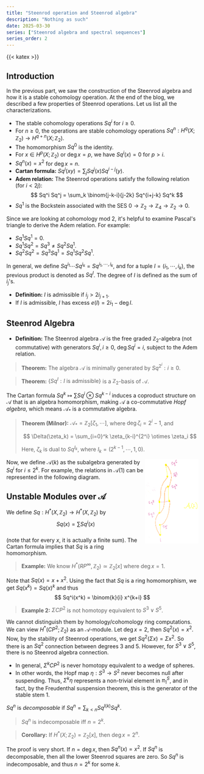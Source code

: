```yaml
---
title: "Steenrod operation and Steenrod algebra"
description: "Nothing as such"
date: 2025-03-30
series: ["Steenrod algebra and spectral sequences"]
series_order: 2
---
```

{{< katex >}}


## Introduction

In the previous part, we saw the construction of the Steenrod algebra and how it is a stable cohomology operation. At the end of the blog, we described a few properties of Steenrod operations. Let us list all the characterizations.

- The stable cohomology operations $Sq^i$ for $i \geq 0$.
- For $n \geq 0$, the operations are stable cohomology operations $Sq^n : H^q(X;\mathbb{Z}_2) \to H^{q+n}(X;\mathbb{Z}_2)$.
- The homomorphism $Sq^{0}$ is the identity. 
- For $x \in H^{p}(X;\mathbb{Z}_2)$ or $\deg x = p$, we have $Sq^i(x) = 0$ for $p > i$.
- $Sq^n(x) = x^2$ for $\deg x = n$.
- **Cartan formula:** $Sq^i(xy) = \sum_{j} Sq^j(x) Sq^{i-j}(y)$.   
- **Adem relation:** The Steenrod operations satisfy the following relation (for $i < 2j$):  
  $$ Sq^i Sq^j = \sum_k \binom{j-k-i}{j-2k} Sq^{i+j-k} Sq^k $$
- $Sq^1$ is the Bockstein associated with the SES $0 \to \mathbb{Z}_2 \to \mathbb{Z}_4 \to \mathbb{Z}_2 \to 0$.

Since we are looking at cohomology mod 2, it's helpful to examine Pascal's triangle to derive the Adem relation. For example:

- $Sq^1 Sq^1 = 0$.
- $Sq^1 Sq^2 = Sq^3 \neq Sq^2 Sq^1$.
- $Sq^2 Sq^2 = Sq^3 Sq^1 = Sq^1 Sq^2 Sq^1$.

In general, we define $Sq^{i_1} \cdots Sq^{i_k} = Sq^{i_1, \cdots, i_k}$, and for a tuple $I = (i_1, \cdots, i_k)$, the previous product is denoted as $Sq^I$. The degree of $I$ is defined as the sum of $i_j$'s.

- **Definition:** $I$ is admissible if $i_j > 2i_{j+1}$.
- If $I$ is admissible, $I$ has excess $e(I) = 2i_1 - \deg I$.

## Steenrod Algebra

- **Definition:** The Steenrod algebra $\mathcal{A}$ is the free graded $\mathbb{Z}_2$-algebra (not commutative) with generators $Sq^i, i \geq 0$, $\deg Sq^i = i$, subject to the Adem relation.

> **Theorem:** The algebra $\mathcal{A}$ is minimally generated by $Sq^{2^i}: i \geq 0$.

> **Theorem:** $\{Sq^I : I \text{ is admissible} \}$ is a $\mathbb{Z}_2$-basis of $\mathcal{A}$.

The Cartan formula $Sq^k \mapsto \sum Sq^i \otimes Sq^{k-i}$ induces a coproduct structure on $\mathcal{A}$ that is an algebra homomorphism, making $\mathcal{A}$ a co-commutative *Hopf algebra*, which means $\mathcal{A}_{\ast}$ is a commutative algebra.

> **Theorem (Milnor):** $\mathcal{A}_{\ast} = \mathbb{Z}_2[\zeta_1, \cdots]$, where $\deg \zeta_i = 2^i - 1$, and  
>  
> $$ \Delta(\zeta_k) = \sum_{i=0}^k \zeta_{k-i}^{2^i} \otimes \zeta_i $$
>  
> Here, $\zeta_k$ is dual to $Sq^{I_k}$, where $I_k = (2^{k-1}, \cdots, 1, 0)$.

<img src="fig2.png" width=140 align=right>

Now, we define $\mathcal{A}(k)$ as the subalgebra generated by $Sq^{i}$ for $i \leq 2^k$. For example, the relations in $\mathcal{A}(1)$ can be represented in the following diagram.

## Unstable Modules over $\mathcal{A}$

We define $Sq: H^{\ast}(X,\mathbb{Z}_2) \to H^{\ast}(X,\mathbb{Z}_2)$ by  
$$ Sq(x) = \sum Sq^i(x) $$  
(note that for every $x$, it is actually a finite sum). The Cartan formula implies that $Sq$ is a ring homomorphism.

> **Example:** We know $H^{\ast}(RP^{\infty}, \mathbb{Z}_2) \simeq \mathbb{Z}_2[x]$ where $\deg x = 1$.  
 
Note that $Sq(x) = x + x^2$. Using the fact that $Sq$ is a ring homomorphism, we get $Sq(x^k) = Sq(x)^k$  and thus  $$ Sq^i(x^k) = \binom{k}{i} x^{k+i} $$

<!-- picture here  -->

> **Example 2:** $\Sigma CP^2$ is not homotopy equivalent to $S^3 \vee S^5$.  
  
 We cannot distinguish them by homology/cohomology ring computations. We can view $H^{\ast}(CP^2; \mathbb{Z}_2)$ as an $\mathcal{A}$-module. Let $\deg x = 2$, then $Sq^2(x) = x^2$. Now, by the stability of Steenrod operations, we get $Sq^2(\Sigma x) = \Sigma x^2$. So there is an $Sq^2$ connection between degrees 3 and 5. However, for $S^3 \vee S^5$, there is no Steenrod algebra connection.  

- In general, $\Sigma^k CP^2$ is never homotopy equivalent to a wedge of spheres.  
- In other words, the Hopf map $\eta: S^3 \to S^2$ never becomes null after suspending. Thus, $\Sigma^k \eta$ represents a non-trivial element in $\pi_1^S$, and in fact, by the Freudenthal suspension theorem, this is the generator of the stable stem 1.

$Sq^n$ is *decomposable* if $Sq^n = \sum_{k < n} Sq^{I(k)} Sq^k.$

> $Sq^n$ is indecomposable iff $n = 2^k$.

> **Corollary:** If $H^{\ast}(X;\mathbb{Z}_2) = \mathbb{Z}_2[x]$, then $\deg x = 2^n$.

The proof is very short. If $n = \deg x$, then $Sq^n(x) = x^2$. If $Sq^n$ is decomposable, then all the lower Steenrod squares are zero. So $Sq^n$ is indecomposable, and thus $n = 2^k$ for some $k$.




<head>
    <link rel="stylesheet" href="https://cdnjs.cloudflare.com/ajax/libs/KaTeX/0.7.1/katex.min.css">
    <script src="https://cdnjs.cloudflare.com/ajax/libs/KaTeX/0.7.1/katex.min.js"></script>
    <script src="https://cdnjs.cloudflare.com/ajax/libs/KaTeX/0.7.1/contrib/auto-render.min.js"></script>
</head>
<body>
    <script>
      renderMathInElement(
          document.body,
          {
              delimiters: [
                  {left: "$$", right: "$$", display: true},
                  {left: "\\[", right: "\\]", display: true},
                  {left: "$", right: "$", display: false},
                  {left: "\\(", right: "\\)", display: false}
              ]
          }
      );
    </script>
</body>
</html>